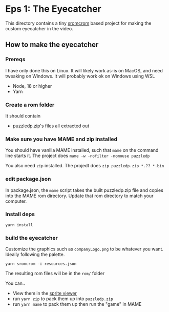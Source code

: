 # Eps 1: The Eyecatcher

This directory contains a tiny [sromcrom](https://github.com/city41/sromcrom) based project for making the custom eyecatcher in the video.

## How to make the eyecatcher

### Prereqs

I have only done this on Linux. It will likely work as-is on MacOS, and need tweaking on Windows. It will probably work ok on Windows using WSL

- Node, 18 or higher
- Yarn

### Create a rom folder

It should contain
- puzzledp.zip's files all extracted out

### Make sure you have MAME and zip installed

You should have vanilla MAME installed, such that `mame` on the command line starts it. The project does `mame -w -nofilter -nomouse puzzledp`

You also need `zip` installed. The projedt does `zip puzzledp.zip *.?? *.bin`

### edit package.json

In package.json, the `mame` script takes the built puzzledp.zip file and copies into the MAME rom directory. Update that rom directory to match your computer.

### Install deps

`yarn install`

### build the eyecatcher

Customize the graphics such as `companyLogo.png` to be whatever you want. Ideally following the palette.

`yarn sromcrom -i resources.json`

The resulting rom files will be in the `rom/` folder

You can..

- View them in the [sprite viewer](https://neospriteviewer.mattgreer.dev/)
- run `yarn zip` to pack them up into `puzzledp.zip`
- run `yarn mame` to pack them up then run the "game" in MAME
